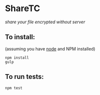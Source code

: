 # ShareTC

*share your file encrypted without server*

## To install:
(assuming you have [node](http://nodejs.org/) and NPM installed)

```
npm install
gulp
```

## To run tests:

```
npm test
```
